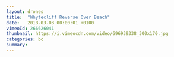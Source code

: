 ```yaml
---
layout: drones
title:  "Whytecliff Reverse Over Beach"
date:   2018-03-03 00:00:01 +0100
vimeoId: 266626041
thumbnail: https://i.vimeocdn.com/video/696939338_300x170.jpg
categories: bc
summary:
---
```

